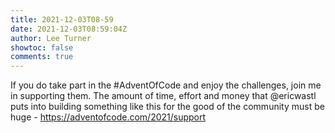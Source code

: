 ```yaml
---
title: 2021-12-03T08-59
date: 2021-12-03T08:59:04Z
author: Lee Turner
showtoc: false
comments: true
---
```


If you do take part in the #AdventOfCode and enjoy the challenges, join me in supporting them.  The amount of time, effort and money that @ericwastl puts into building something like this for the good of the community must be huge - https://adventofcode.com/2021/support


